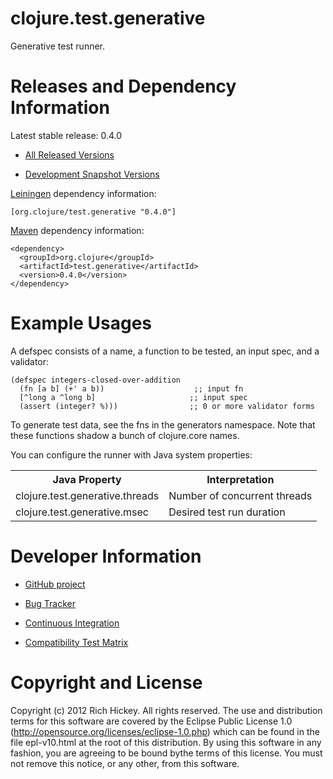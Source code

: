 clojure.test.generative
========================================

Generative test runner.

Releases and Dependency Information
========================================

Latest stable release: 0.4.0

* [All Released Versions](http://search.maven.org/#search%7Cgav%7C1%7Cg%3A%22org.clojure%22%20AND%20a%3A%22test.generative%22)

* [Development Snapshot Versions](https://oss.sonatype.org/index.html#nexus-search;gav~org.clojure~test.generative~~~)

[Leiningen](https://github.com/technomancy/leiningen) dependency information:

    [org.clojure/test.generative "0.4.0"]

[Maven](http://maven.apache.org/) dependency information:

    <dependency>
      <groupId>org.clojure</groupId>
      <artifactId>test.generative</artifactId>
      <version>0.4.0</version>
    </dependency>


Example Usages
========================================

A defspec consists of a name, a function to be tested, an input spec,
and a validator:

    (defspec integers-closed-over-addition
      (fn [a b] (+' a b))                    ;; input fn
      [^long a ^long b]                     ;; input spec
      (assert (integer? %)))                ;; 0 or more validator forms

To generate test data, see the fns in the generators namespace. Note
that these functions shadow a bunch of clojure.core names.

You can configure the runner with Java system properties:

<table>
  <tr>
    <th>Java Property</th><th>Interpretation</th>
  </tr>
  <tr>
    <td>clojure.test.generative.threads</td><td>Number of concurrent threads</td>
  </tr>
  <tr>
    <td>clojure.test.generative.msec</td><td>Desired test run duration</td>
  </tr>
</table>

Developer Information
========================================

* [GitHub project](https://github.com/clojure/test.generative)

* [Bug Tracker](http://dev.clojure.org/jira/browse/TGEN)

* [Continuous Integration](http://build.clojure.org/job/test.generative/)

* [Compatibility Test Matrix](http://build.clojure.org/job/test.generative-test-matrix/)

Copyright and License
========================================

Copyright (c) 2012 Rich Hickey. All rights reserved.  The use and distribution terms for this software are covered by the Eclipse Public License 1.0 (http://opensource.org/licenses/eclipse-1.0.php) which can be found in the file epl-v10.html at the root of this distribution. By using this software in any fashion, you are agreeing to be bound bythe terms of this license.  You must not remove this notice, or any other, from this software.
